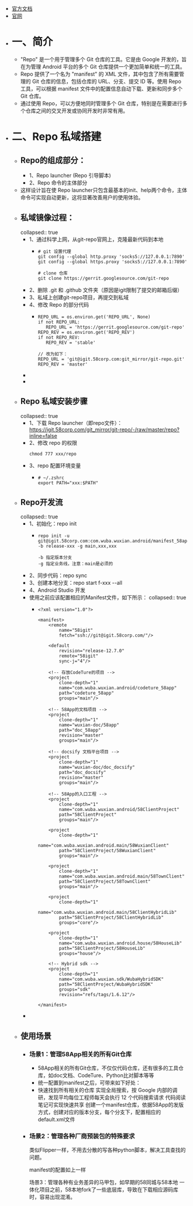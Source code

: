 - [官方文档](https://gerrit.googlesource.com/git-repo/)
- [官网](https://code.google.com/archive/p/git-repo/)
- # 一、简介
	- "Repo" 是一个用于管理多个 Git 仓库的工具。它是由 Google 开发的，旨在为管理 Android 平台的多个 Git 仓库提供一个更加简单和统一的工具。
	- Repo 提供了一个名为 "manifest" 的 XML 文件，其中包含了所有需要管理的 Git 仓库的信息，包括仓库的 URL、分支、提交 ID 等。使用 Repo 工具，可以根据 manifest 文件中的配置信息自动下载、更新和同步多个 Git 仓库。
	- 通过使用 Repo，可以方便地同时管理多个 Git 仓库，特别是在需要进行多个仓库之间的交叉开发或协同开发时非常有用。
- # 二、Repo 私域搭建
	- ## Repo的组成部分：
		- 1、Repo launcher (Repo 引导脚本)
		- 2、Repo 命令的主体部分
	- 这样设计旨在使 Repo launcher只包含最基本的init、help两个命令，主体命令可实现自动更新，这将显著改善用户的使用体验。
	- ## 私域镜像过程：
	  collapsed:: true
		- 1、通过科学上网，从git-repo官网上，克隆最新代码到本地
			- ```
			  # git 设置代理
			  git config --global http.proxy 'socks5://127.0.0.1:7890'
			  git config --global https.proxy 'socks5://127.0.0.1:7890'
			  
			  # clone 仓库
			  git clone https://gerrit.googlesource.com/git-repo 
			  ```
		- 2、删除 .git 和 .github 文件夹（原因是igit限制了提交的邮箱后缀）
		- 3、私域上创建git-repo项目，再提交到私域
		- 4、修改 Repo 的部分代码
			- ```
			  REPO_URL = os.environ.get('REPO_URL', None)
			  if not REPO_URL:
			     REPO_URL = 'https://gerrit.googlesource.com/git-repo'
			  REPO_REV = os.environ.get('REPO_REV')
			  if not REPO_REV:
			     REPO_REV = 'stable'
			  
			  // 改为如下：
			  REPO_URL = 'git@igit.58corp.com:git_mirror/git-repo.git'
			  REPO_REV = 'master'
			  ```
		-
		-
	- ## Repo 私域安装步骤
	  collapsed:: true
		- 1、下载 Repo launcher（即repo文件）：https://igit.58corp.com/git_mirror/git-repo/-/raw/master/repo?inline=false
		- 2、修改 repo 的权限
		  ```
		  chmod 777 xxx/repo
		  ```
		- 3、repo 配置环境变量
			- ```
			  # ~/.zshrc
			  export PATH="xxx:$PATH"
			  ```
	- ## Repo开发流
	  collapsed:: true
		- 1、初始化：repo init
			- ```
			  repo init -u git@igit.58corp.com:com.wuba.wuxian.android/manifest_58app.git -b release-xxx -g main,xxx,xxx
			  
			  -b 指定版本分支
			  -g 指定业务线，注意：main是必须的
			  ```
		- 2、同步代码：repo sync
		- 3、创建本地分支：repo start f-xxx --all
		- 4、Android Studio 开发
		- 使用之前应该配置相应的Manifest文件，如下所示：
		  collapsed:: true
			- ```
			  <?xml version="1.0"?>
			  
			  <manifest>
			      <remote
			          name="58igit"
			          fetch="ssh://git@igit.58corp.com/"/>
			  
			      <default
			          revision="release-12.7.0"
			          remote="58igit"
			          sync-j="4"/>
			  
			      <!-- 存放CodeTure的项目 -->
			      <project
			          clone-depth="1"
			          name="com.wuba.wuxian.android/codeture_58app"
			          path="codeture_58app"
			          groups="main"/>
			  
			      <!-- 58App的文档项目 -->
			      <project
			          clone-depth="1"
			          name="wuxian-doc/58app"
			          path="doc_58app"
			          revision="master"
			          groups="main"/>
			  
			      <!-- docsify 文档平台项目 -->
			      <project
			          clone-depth="1"
			          name="wuxian-doc/doc_docsify"
			          path="doc_docsify"
			          revision="master"
			          groups="main"/>
			  
			      <!-- 58App的入口工程 -->
			      <project
			          clone-depth="1"
			          name="com.wuba.wuxian.android/58ClientProject"
			          path="58ClientProject"
			          groups="main"/>
			  
			      <project
			          clone-depth="1"
			          name="com.wuba.wuxian.android.main/58WuxianClient"
			          path="58ClientProject/58WuxianClient"
			          groups="main"/>
			  
			      <project
			          clone-depth="1"
			          name="com.wuba.wuxian.android.main/58TownClient"
			          path="58ClientProject/58TownClient"
			          groups="main"/>
			  
			      <project
			          clone-depth="1"
			          name="com.wuba.wuxian.android.main/58ClientHybridLib"
			          path="58ClientProject/58ClientHybridLib"
			          groups="core"/>
			  
			      <project
			          clone-depth="1"
			          name="com.wuba.wuxian.android.house/58HouseLib"
			          path="58ClientProject/58HouseLib"
			          groups="house"/>
			  
			      <!-- Hybrid sdk -->
			      <project
			          clone-depth="1"
			          name="com.wuba.wuxian.sdk/WubaHybridSDK"
			          path="58ClientProject/WubaHybridSDK"
			          groups="sdk"
			          revision="refs/tags/1.6.12"/>
			  
			  </manifest>
			  ```
		-
	- ## 使用场景
		- ### 场景1：管理58App相关的所有Git仓库
			- 58App相关的所有Git仓库，不仅仅代码仓库，还有很多的工具仓库，如doc文档、CodeTure、Python比对脚本等等
			- 统一配置到manifest之后，可带来如下好处：
			- 快速找到所有相关的仓库
			  实现全局搜索，按 Google 内部的调研，发现平均每位工程师每天会执行 12 个代码搜索请求
			  代码阅读笔记可实现快速共享
			  创建一个manifest仓库，依据58App的发版方式，创建对应的版本分支，每个分支下，配置相应的default.xml文件
		- ### 场景2：管理各种厂商预装包的特殊要求
		  类似Flipper一样，不用去分散的写各种python脚本，解决工具查找的问题。
		  
		  manifest的配置如上一样
		  
		  场景3：管理各种有业务差异的马甲包，如早期的58同城与58本地
		  一体化项目之前，58本地fork了一些底层库，导致在下载相应源码库时，容易出现混淆。